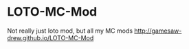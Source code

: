 # LOTO-MC-Mod
Not really just loto mod, but all my MC mods
http://gamesaw-drew.github.io/LOTO-MC-Mod
